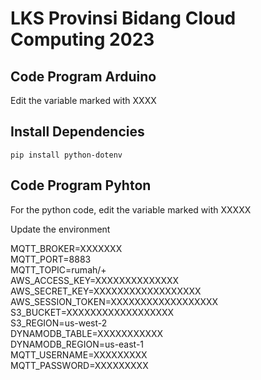 # LKS Provinsi Bidang Cloud Computing 2023

## Code Program Arduino
<p>Edit the variable marked with XXXX</p>

## Install Dependencies
`pip install python-dotenv`

## Code Program Pyhton
<p>For the python code, edit the variable marked with XXXXX</p>
<p>Update the environment</p>
MQTT_BROKER=XXXXXXX <br/>
MQTT_PORT=8883<br/>
MQTT_TOPIC=rumah/+ <br/>
AWS_ACCESS_KEY=XXXXXXXXXXXXXX <br/>
AWS_SECRET_KEY=XXXXXXXXXXXXXXXXXX <br/>
AWS_SESSION_TOKEN=XXXXXXXXXXXXXXXXXX<br/>
S3_BUCKET=XXXXXXXXXXXXXXXXXX <br/>
S3_REGION=us-west-2 <br/>
DYNAMODB_TABLE=XXXXXXXXXXX <br/>
DYNAMODB_REGION=us-east-1<br/>
MQTT_USERNAME=XXXXXXXXX <br/>
MQTT_PASSWORD=XXXXXXXXX <br/>

